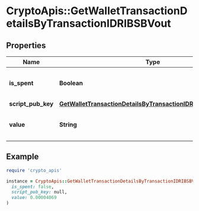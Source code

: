 # CryptoApis::GetWalletTransactionDetailsByTransactionIDRIBSBVout

## Properties

| Name | Type | Description | Notes |
| ---- | ---- | ----------- | ----- |
| **is_spent** | **Boolean** | Defines whether the output is spent or not. |  |
| **script_pub_key** | [**GetWalletTransactionDetailsByTransactionIDRIBSBScriptPubKey**](GetWalletTransactionDetailsByTransactionIDRIBSBScriptPubKey.md) |  |  |
| **value** | **String** | Represents the sent/received amount. |  |

## Example

```ruby
require 'crypto_apis'

instance = CryptoApis::GetWalletTransactionDetailsByTransactionIDRIBSBVout.new(
  is_spent: false,
  script_pub_key: null,
  value: 0.00004069
)
```

